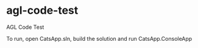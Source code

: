 # agl-code-test
AGL Code Test

To run, open CatsApp.sln, build the solution and run CatsApp.ConsoleApp